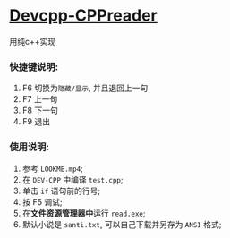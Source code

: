 # [Devcpp-CPPreader](https://github.com/aaron20100919/Devcpp-CPPreader.git)
用纯c++实现

### 快捷键说明:
1. F6 切换为`隐藏/显示`, 并且退回上一句
2. F7 上一句
3. F8 下一句
4. F9 退出

### 使用说明:
1. 参考 `LOOKME.mp4`;
2. 在 `DEV-CPP` 中编译 `test.cpp`;
3. 单击 `if` 语句前的行号;
4. 按 F5 调试;
5. 在**文件资源管理器中**运行 `read.exe`;
6. 默认小说是 `santi.txt`, 可以自己下载并另存为 `ANSI` 格式;
